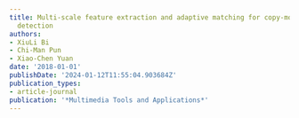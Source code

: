 ```yaml
---
title: Multi-scale feature extraction and adaptive matching for copy-move forgery
  detection
authors:
- XiuLi Bi
- Chi-Man Pun
- Xiao-Chen Yuan
date: '2018-01-01'
publishDate: '2024-01-12T11:55:04.903684Z'
publication_types:
- article-journal
publication: '*Multimedia Tools and Applications*'
---
```

